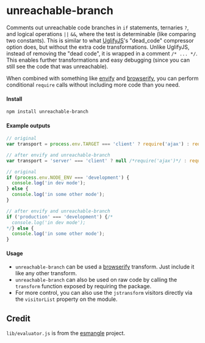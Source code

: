 unreachable-branch
==================

Comments out unreachable code branches in `if` statements, ternaries `?`, and logical operations `||` `&&`, where the test is determinable (like comparing two constants). This is similar to what [UglifyJS](https://github.com/mishoo/UglifyJS2)'s "dead_code" compressor option does, but without the extra code transformations. Unlike UglifyJS, instead of removing the "dead code", it is wrapped in a comment `/* ... */`. This enables further transformations and easy debugging (since you can still see the code that was unreachable).

When combined with something like [envify](https://github.com/hughsk/envify) and [browserify](https://github.com/substack/node-browserify), you can perform conditional `require` calls without including more code than you need.

#### Install ####

```bash
npm install unreachable-branch
```

#### Example outputs #####

```js
// original 
var transport = process.env.TARGET === 'client' ? require('ajax') : require('fs');

// after envify and unreachable-branch
var transport = 'server' === 'client' ? null /*require('ajax')*/ : require('fs');
```

```js
// original
if (process.env.NODE_ENV === 'development') {
  console.log('in dev mode');
} else {
  console.log('in some other mode');
}

// after envify and unreachable-branch
if ('production' === 'development') {/*
  console.log('in dev mode');
*/} else {
  console.log('in some other mode');
}
```

#### Usage #####

* `unreachable-branch` can be used a [browserify](https://github.com/substack/node-browserify) transform. Just include it like any other transform.
* `unreachable-branch` can also be used on raw code by calling the `transform` function exposed by requiring the package.
* For more control, you can also use the `jstransform` visitors directly via the `visitorList` property on the module.


Credit
------
`lib/evaluator.js` is from the [esmangle](https://github.com/Constellation/esmangle) project.
